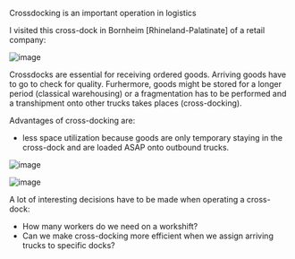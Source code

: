 

Crossdocking is an important operation in logistics


I visited this cross-dock in Bornheim [Rhineland-Palatinate] of a retail company:

![image](https://user-images.githubusercontent.com/29587190/150125900-1140b716-be98-424d-898e-638ee7f12715.png)

Crossdocks are essential for receiving ordered goods. Arriving goods have to go to check for quality. Furhermore, goods might be stored for a longer period (classical warehousing) or a fragmentation has to be performed and a transhipment onto other trucks takes places (cross-docking). 

Advantages of cross-docking are:
- less space utilization because goods are only temporary staying in the cross-dock and are loaded ASAP onto outbound trucks.

![image](https://user-images.githubusercontent.com/29587190/150128694-30b4fd5e-b6d3-4ff1-be13-bc4698481e53.png)


![image](https://user-images.githubusercontent.com/29587190/150127216-7c39bc64-57e1-4bec-a7b1-94d622956db7.png)

A lot of interesting decisions have to be made when operating a cross-dock:
- How many workers do we need on a workshift?
- Can we make cross-docking more efficient when we assign arriving trucks to specific docks?
